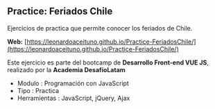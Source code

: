 ## Practice: Feriados Chile
Ejercicios de practica que permite conocer los feriados de Chile.

**Web:** [https://leonardoaceituno.github.io/Practice-FeriadosChile/](https://leonardoaceituno.github.io/Practice-FeriadosChile/)

Este ejercicio es parte del bootcamp de **Desarrollo Front-end VUE JS**, realizado por la **Academia DesafíoLatam**

- Modulo : Programación con JavaScript
- Tipo 	: Practica
- Herramientas : JavaScript, jQuery, Ajax
